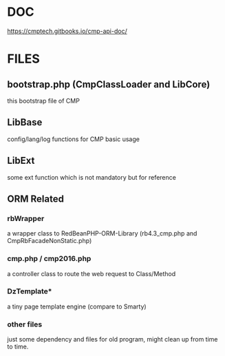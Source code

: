 # DOC

https://cmptech.gitbooks.io/cmp-api-doc/

# FILES

## bootstrap.php (CmpClassLoader and LibCore)

this bootstrap file of CMP

## LibBase

config/lang/log functions for CMP basic usage

## LibExt

some ext function which is not mandatory but for reference

## ORM Related

### rbWrapper

a wrapper class to RedBeanPHP-ORM-Library (rb4.3_cmp.php and CmpRbFacadeNonStatic.php)

### cmp.php / cmp2016.php

a controller class to route the web request to Class/Method

### DzTemplate*

a tiny page template engine (compare to Smarty)

### other files

just some dependency and files for old program, might clean up from time to time.
